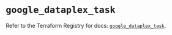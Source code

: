 # `google_dataplex_task`

Refer to the Terraform Registry for docs: [`google_dataplex_task`](https://registry.terraform.io/providers/hashicorp/google/6.37.0/docs/resources/dataplex_task).

